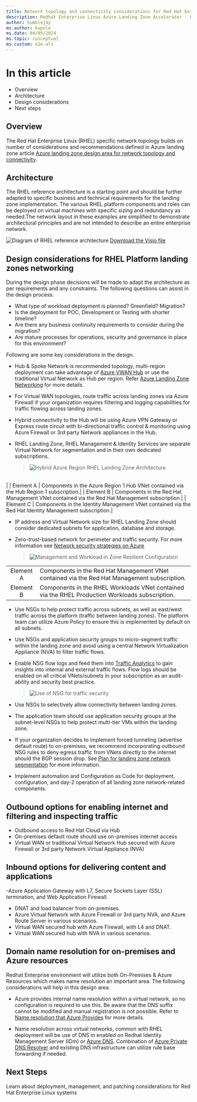 ```yaml
---
title: Network topology and connectivity considerations for Red Hat Enterprise Linux
description: Redhat Enterprise Linux Azure Landing Zone Accelerator - Guidance and considerations on Network Topology & Connectivity
author: humblejay
ms.author: kupole
ms.date: 04/05/2024
ms.topic: conceptual
ms.custom: e2e-alz
---
```


# In this article

- Overview
- Architecture
- Design considerations
- Next steps

## Overview

The Red Hat Enterprise Linux (RHEL) specific network topology builds on number of considerations and recommendations defined in Azure landing zone article [Azure landing zone design area for network topology and connectivity](https://learn.microsoft.com/en-us/azure/cloud-adoption-framework/ready/landing-zone/design-area/network-topology-and-connectivity).



## Architecture

The RHEL reference architecture is a starting point and should be further adapted to specific business and technical requirements for the landing zone implementation. The various RHEL platform components and roles can be deployed on virtual machines with specific sizing and redundancy as needed.The network layout in these examples are simplified to demonstrate architectural principles and are not intended to describe an entire enterprise network.

![Diagram of RHEL reference architecture](images/rhel-landing-zone-architecture.png)
[Download the Visio file](https://raw.githubusercontent.com/microsoft/CloudAdoptionFramework/master/scenarios/azure-landing-zone-rhel-full-view.vsdx)

## Design considerations for RHEL Platform landing zones networking

During the design phase decisions will be made to adapt the architecture as per requirements and any constraints. The following questions can assist in the design process.

- What type of workload deployment is planned? Greenfield? Migration?
- Is the deployment for POC, Development or Testing with shorter timeline?
- Are there any business continuity requirements to consider during the migration?
- Are mature processes for operations, security and governance in place for this environment?

Following are some key considerations in the design.

- Hub & Spoke Network is recommended topology, multi-region deployment can take advantage of [Azure VWAN Hub](https://learn.microsoft.com/en-us/azure/virtual-wan/virtual-wan-about) or use the traditional Virtual Network as Hub per region. Refer [Azure Landing Zone Networking](https://learn.microsoft.com/en-us/azure/cloud-adoption-framework/ready/landing-zone/design-area/network-topology-and-connectivity) for more details.

- For Virtual WAN topologies, route traffic across landing zones via Azure Firewall if your organization requires filtering and logging capabilities for traffic flowing across landing zones.

- Hybrid connectivity to the Hub will be using Azure VPN Gateway or Express route circuit with bi-directional traffic control & monitoring using Azure Firewall or 3rd party Network appliances in the Hub. 
	
- RHEL Landing Zone, RHEL Management & Identity Services are separate Virtual Network for segmentation and in their own dedicated subscriptions. 

  >![Hybrid Azure Region RHEL Landing Zone Architecture](images/hybrid-regional-rhel-platform-landing-zone-network.png)


|                                     |                                                                 |   
|:--------------------------------------------------:|:-----------------------------------------------------------------------|
| 
| Element A | Components in the Azure Region 1 Hub VNet contained via the Hub Region 1 subscription.|
| Element B | Components in the Red Hat Management VNet contained via the Red Hat Management subscription.|
| Element C | Components in the Identity Management VNet contained via the Red Hat Identity Management subscription.|  
  

- IP address and Virtual Network size for RHEL Landing Zone should consider dedicated subnets for application, database and storage. 

- Zero-trust-based network for perimeter and traffic security. For more information see [Network security strategies on Azure](https://learn.microsoft.com/en-us/azure/well-architected/security/networking)

  >![Management and Workload in Zone Resilient Configuration](images/simplified-rhel-networking.png)

|               |                                 |   
|:-------------:|:--------------------------------|
| Element A | Components in the Red Hat Management VNet contained via the Red Hat Management subscription. |
| Element B | Components in the RHEL Workloads VNet contained via the RHEL Production Workloads subscription. |

- Use NSGs to help protect traffic across subnets, as well as east/west traffic across the platform (traffic between landing zones). The platform team can utilize Azure Policy to ensure this is implemented by default on all subnets.

- Use NSGs and application security groups to micro-segment traffic within the landing zone and avoid using a central Network Virtualization Appliance (NVA) to filter traffic flows.

- Enable NSG flow logs and feed them into [Traffic Analytics](https://learn.microsoft.com/en-us/azure/network-watcher/traffic-analytics) to gain insights into internal and external traffic flows. Flow logs should be enabled on all critical VNets/subnets in your subscription as an audit-ability and security best practice.

  >![Use of NSG for traffic security](images/nsg-segmentation.png)

- Use NSGs to selectively allow connectivity between landing zones.

- The application team should use application security groups at the subnet-level NSGs to help protect multi-tier VMs within the landing zone.


- If your organization decides to implement forced tunneling (advertise default route) to on-premises, we recommend incorporating outbound NSG rules to deny egress traffic from VNets directly to the internet should the BGP session drop. See [Plan for landing zone network segmentation](https://learn.microsoft.com/en-us/azure/cloud-adoption-framework/ready/azure-best-practices/plan-for-landing-zone-network-segmentation) for more information.

- Implement automation and Configuration as Code for deployment, configuration, and day-2 operation of all landing zone network-related components.


## Outbound options for enabling internet and filtering and inspecting traffic

- Outbound access to Red Hat Cloud via Hub
- On-premises default route should use on-premises internet access
- Virtual WAN or traditional Virtual Network Hub secured with Azure Firewall or 3rd party Network Virtual Appliance (NVA)

## Inbound options for delivering content and applications

-Azure Application Gateway with L7, Secure Sockets Layer (SSL) termination, and Web Application Firewall.
- DNAT and load balancer from on-premises.
- Azure Virtual Network  with Azure Firewall or 3rd party NVA, and Azure Route Server in various scenarios.
- Virtual WAN secured hub with Azure Firewall, with L4 and DNAT.
- Virtual WAN secured hub with NVA in various scenarios.

## Domain name resolution for on-premises and Azure resources

Redhat Enterprise environment will utilize both On-Premises & Azure Resources which makes name resolution an important area.  The following considerations will help in this design area.

- Azure provides internal name resolution within a virtual network, so no configuration is required to use this.  Be aware that the DNS suffix cannot be modified and manual registration is not possible.  Refer to [Name resolution that Azure Provides](/azure/virtual-machines/linux/azure-dns?tabs=ubuntu#name-resolution-that-azure-provides) for more details. 

- Name resolution across virtual networks, common with RHEL deployment will be use of DNS in  enabled on Redhat Identity Management Server (IDm) or [Azure DNS](https://learn.microsoft.com/en-us/azure/dns/dns-overview).  Combination of [Azure Private DNS Resolver](https://learn.microsoft.com/en-us/azure/dns/dns-private-resolver-overview) and existing DNS infrastructure can utilize rule base forwarding if needed. 


## Next Steps

Learn about deployment, management, and patching considerations for Red Hat Enterprise Linux systems

